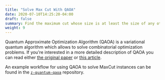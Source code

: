 ```yaml
---
title: "Solve Max Cut With QAOA"
date: 2020-07-10T14:25:20-04:00
draft: false
summary: Find the maximum cut whose size is at least the size of any other cut using the Quantum Approximate Optimization Algorithm
weight: 9
---
```


Quantum Approximate Optimization Algorithm (QAOA) is a variational quantum algorithm which allows to solve combinatorial optimization problems. If you're interested in a more detailed description of QAOA you can read either [the original paper](https://arxiv.org/abs/1411.4028) or [this article](https://www.mustythoughts.com/Quantum-Approximate-Optimization-Algorithm-Explained.html).

An example workflow for using QAOA to solve MaxCut instances can be found in the [`z-quantum-qaoa`](https://github.com/zapatacomputing/z-quantum-qaoa/blob/master/examples/maxcut-qaoa.yaml) repository.

<!-- 
This tutorial will walk through using the Orquestra Quantum Engine to use Quantum Approximate Optimization Algorithm to solve MaxCut problem and use different optimizers to solve it.

In addition to that we'll cover some advanced workflow features (e.g. recursive steps) and using Orquestra interfaces.

## Quantum Approximate Optimization Algorithm
Quantum Approximate Optimization Algorithm (QAOA) is a variational quantum algorithm which allows to solve combinatorial optimization problems. We'll make a very high-level overview of only those parts of QAOA that we need for this tutorial. If you're interested in a more detailed description of QAOA you can read either [the original paper](https://arxiv.org/abs/1411.4028) or [this article](https://www.mustythoughts.com/Quantum-Approximate-Optimization-Algorithm-Explained.html).


In order to solve such a problem we need to go through the following steps:

1. Translate our problem into an Ising Hamiltonian
2. Prepare QAOA ansatz
3. Optimize the parameters for the ansatz.

Here we'll focus only on the last step – optimization.

QAOA ansatz consists of several layers, sometimes called "steps", each layer parametrized by two parameters: &beta; and &gamma;, which we also call angles. The goal of the optimization step is to find such values of the angles which minimize the cost function.
In our case the problem at hand is MaxCut problem – we try to divide a graph into two groups in such way, that the sum of the weights of the edges going between the groups is as big as possible.

In this tutorial we will see how to solve this problem using layer-by-layer optimization and how we can use Orquestra to compare different optimizers. -->
<!--
## Running QAOA – layer by layer optimization

**1. Building workflow**

# TODO: Update link to v1 workflow
Let's start from the ready-to-go workflow. Just copy the workflow below and save it in `qaoa_lbl_example.yaml` file. In the following sectiosn we will explain what the steps in this workflow mean. You can also find this workflow [here](https://github.com/zapatacomputing/z-quantum-qaoa/blob/master/examples/qaoa_lbl_example.yaml).

# TODO: Update this to v1 standards
```yaml
ZapOSApiVersion: v1alpha1
kind: Workflow

resources:
- name: z-quantum-core
  type: git
  parameters:
    url: "git@github.com:zapatacomputing/z-quantum-core.git"
    branch: "master"
- name: z-quantum-qaoa
  type: git
  parameters:
    url: "git@github.com:zapatacomputing/z-quantum-qaoa.git"
    branch: "master"
- name: z-quantum-optimizers
  type: git
  parameters:
    url: "git@github.com:zapatacomputing/z-quantum-optimizers.git"
    branch: "master"
- name: qe-qhipster
  type: git
  parameters:
    url: "git@github.com:zapatacomputing/qe-qhipster.git"
    branch: "master"
- name: qe-openfermion
  type: git
  parameters:
    url: "git@github.com:zapatacomputing/qe-openfermion.git"
    branch: "master"


metadata:
  generateName: qaoa-example-

spec:
  entrypoint: main
  arguments:
    parameters:
    - s3-bucket: quantum-engine
    - s3-key: projects/qaoa/
    - docker-image: z-quantum-default
    - docker-tag: latest
    - n-nodes: "5"
    - total-n-layers: "3"

  templates:
  - name: main
    steps:
    - - name: generate-graph
        template: generate-erdos-renyi-graph
        arguments:
          parameters:
            - n-nodes: "{{workflow.parameters.n-nodes}}"
            - edge-probability: "0.8"
            - resources: [z-quantum-core]
            - docker-image: "{{workflow.parameters.docker-image}}"
            - docker-tag: "{{workflow.parameters.docker-tag}}"
    - - name: get-maxcut-hamiltonian
        template: get-maxcut-hamiltonian
        arguments:
          parameters:
          - resources: [z-quantum-core, qe-openfermion, z-quantum-qaoa]
          - docker-image: "{{workflow.parameters.docker-image}}"
          - docker-tag: "{{workflow.parameters.docker-tag}}"
          artifacts:
          - graph:
              from: '{{steps.generate-graph.outputs.artifacts.graph}}'

      - name: build-uniform-parameter-grid
        template: build-uniform-parameter-grid
        arguments:
          parameters:
          - number-of-params-per-layer: "2"
          - n-layers: "1"
          - min-value: "0"
          - max-value: "3.14159265359"
          - step: "0.314159265359"
          - resources: [z-quantum-core]
          - docker-image: "{{workflow.parameters.docker-image}}"
          - docker-tag: "{{workflow.parameters.docker-tag}}"


    - - name: generate-random-initial-ansatz-params
        template: generate-random-ansatz-params
        arguments:
          parameters:
          - number-of-params: "2"
          - min-val: "-0.01"
          - max-val: "0.01"
          - resources: [z-quantum-core]
          - docker-image: "{{workflow.parameters.docker-image}}"
          - docker-tag: "{{workflow.parameters.docker-tag}}"

      - name: generate-fixed-ansatz-params
        template: generate-random-ansatz-params
        arguments:
          parameters:
          - number-of-params: "0"
          - min-val: "-0.01"
          - max-val: "0.01"
          - resources: [z-quantum-core]
          - docker-image: "{{workflow.parameters.docker-image}}"
          - docker-tag: "{{workflow.parameters.docker-tag}}"


    - - name: optimize-lbl
        template: optimize-lbl
        arguments:
          parameters:
          - total-n-layers: "{{workflow.parameters.total-n-layers}}"
          - current-n-layers: "1"
          artifacts:
          - params:
              from: '{{steps.generate-random-initial-ansatz-params.outputs.artifacts.params}}'
          - fixed-params:
              from: '{{steps.generate-fixed-ansatz-params.outputs.artifacts.params}}'
          - hamiltonian:
              from:  '{{steps.get-maxcut-hamiltonian.outputs.artifacts.hamiltonian}}'
          - parameter-grid:
              from: '{{steps.build-uniform-parameter-grid.outputs.artifacts.parameter-grid}}'
    
  # Optimize a variational circuit layer-by-layer
  - name: optimize-lbl
    inputs:
      parameters:
      - name: current-n-layers
      artifacts:
      - name: params
      - name: fixed-params
      - name: hamiltonian
      - name: parameter-grid

    steps:
    # Optimize the active layer and all preceding layers using black-box optimization
    - - name: optimize-variational-circuit
        template: optimize-variational-circuit
        arguments:
          parameters:
          - ansatz-specs: "{'module_name': 'zquantum.qaoa.farhi_ansatz', 'function_name': 'QAOAFarhiAnsatz', 'number_of_layers': {{inputs.parameters.current-n-layers}}}"
          - backend-specs: "{'module_name': 'qeqhipster.simulator', 'function_name': 'QHipsterSimulator'}"
          - optimizer-specs: "{'module_name': 'zquantum.optimizers.grid_search', 'function_name': 'GridSearchOptimizer', 'options': {'keep_value_history': True}}"
          - cost-function-specs: "{'module_name': 'zquantum.core.cost_function', 'function_name': 'AnsatzBasedCostFunction', 'estimator-specs': { 'module_name': 'zquantum.core.estimator', 'function_name': 'ExactEstimator'}}"
          - resources: [z-quantum-core, qe-openfermion, z-quantum-optimizers, qe-qhipster, z-quantum-qaoa]
          - docker-image: qe-qhipster
          - docker-tag: latest
          artifacts:
          - initial-parameters:
              from: '{{inputs.artifacts.params}}'
          - fixed-parameters:
              from: '{{inputs.artifacts.fixed-params}}'
          - qubit-operator:
              from: '{{inputs.artifacts.hamiltonian}}'
          - parameter-grid:
              from: '{{inputs.artifacts.parameter-grid}}'

    - - name: generate-random-ansatz-params
        template: generate-random-ansatz-params
        arguments:
          parameters:
          - min-val: "-0.01"
          - max-val: "0.01"
          - number-of-params: "2"
          - resources: [z-quantum-core]
          - docker-image: "{{workflow.parameters.docker-image}}"
          - docker-tag: "{{workflow.parameters.docker-tag}}"

    # Append the parameters for the active layer to parameters for previous layers
      - name: combine-fixed-ansatz-params
        template: combine-ansatz-params
        arguments:
          parameters:
          - resources: [z-quantum-core]
          - docker-image: "{{workflow.parameters.docker-image}}"
          - docker-tag: "{{workflow.parameters.docker-tag}}"
          artifacts:
          - params1:
              from: '{{inputs.artifacts.fixed-params}}'
          - params2:
              from: '{{steps.optimize-variational-circuit.outputs.artifacts.optimized-parameters}}'


    # Recursively call another optimization if there are more layers to add
    - - name: optimize-lbl
        template: optimize-lbl
        arguments:
          parameters:
            - current-n-layers: '{{inputs.parameters.current-n-layers}} + 1'
          artifacts:
          - params:
              from: '{{steps.generate-random-ansatz-params.outputs.artifacts.params}}'
          - fixed-params:
              from: '{{steps.combine-fixed-ansatz-params.outputs.artifacts.combined-params}}'
          - hamiltonian:
              from: '{{inputs.artifacts.hamiltonian}}'
          - parameter-grid:
              from: '{{inputs.artifacts.parameter-grid}}'
        when: '{{workflow.parameters.total-n-layers}} != {{inputs.parameters.current-n-layers}}'
```

**2. Running workflow**

Submit your `qaoa_lbl_example.yaml` by running `qe submit workflow <path/to/workflow/qaoa_lbl_example.yaml>`

This will return the workflow ID that corresponds to that particular execution of your workflow. The output will look like:
```Bash
Successfully submitted workflow to quantum engine!
Workflow ID: qaoa-example-rk5wj
```

**3. Worfklow Progress**

The workflow is now submitted to the Orquestra Quantum Engine and will be scheduled for execution when compute becomes available.

To see details of the execution of your workflow, run `qe get workflow <workflow-ID>` with your workflow ID from the previous step substituted in.

 The output will look like:
 # TODO: Update this to v1 standards
```Bash
STEP                                                PODNAME                        DURATION  MESSAGE
 ● qaoa-example-9pb9p (main)
 └---● generate-graph (generate-erdos-renyi-graph)  qaoa-example-9pb9p-3503511843  18s
Name:                qaoa-example-9pb9p
Namespace:           default
ServiceAccount:      default
Status:              Running
Created:             Thu Mar 19 21:14:33 +0000 (19 seconds ago)
Started:             Thu Mar 19 21:14:33 +0000 (19 seconds ago)
Duration:            19 seconds
Parameters:
  s3-bucket:         quantum-engine
  s3-key:            projects/qaoa/
  docker-image:      z-quantum-default
  docker-tag:        latest

STEP                                                PODNAME                        DURATION  MESSAGE
 ● qaoa-example-9pb9p (main)
 └---● generate-graph (generate-erdos-renyi-graph)  qaoa-example-9pb9p-3503511843  19s
 ```

This output shows the status of the execution of the steps in your workflow.

**4. Workflow explanation: problem definition**

This workflow might take a couple of minutes to finish, so in the meantime let's see what the steps in the workflow do:

- `generate-graph` - generates a random graph for which we will be solving MaxCut problem.
- `get-maxcut-hamiltonian` - creates a Hamiltonian describing our problem for given graph.
- `build-uniform-parameter-grid` - creates an object representing a parameter grid for the grid search optimization.
- `generate-random-initial-ansatz-params` - creates some starting parameters for the ansatz.
- `generate-fixed-ansatz-params` - creates some fixed parameters for the ansatz.

All of these are just initial steps we need to define our problem, ansatz, and initial parameters. Now that we have this set up, we can take a look into how we do optimization.


**5. Workflow explanation: optimization**

In this workflow we present a specific way to perform optimization – layer by layer optimization using grid search. "Layer by layer" means that we are optimizing only one layer at a time. First we deal with the angles for the first layer, once they're fixed we optimize the angles for the second layer and then the following.

In order to optimize the angles we use a method called "grid search" – it is a very simple method, where we prepare a grid of parameters and just check what is the result for every pair of &beta; and &gamma;.

All of this happens in the `optimize-lbl` step. Contrary to all the other steps we used here, this one is defined inside the same file as workflow and consists of the following steps:

- `optimize-variational-circuit` - finds optimal parameters for the circuit.
- `generate-random-ansatz-params` - creates random initial parameters for the new layer.
- `combine-ansatz-params` - creates one "params" object by combining parameters from previous layers with the newly created ones.
- `optimize-lbl` - launches the whole step again depending on if there are still more layers to optimize over



**6. Workflow Results**

To get the results of your workflow, run `qe get workflowresult <workflow-ID>` with your workflow ID.

After a workflow runs, it takes time for the data to be processed. This results file cannot be created until the data is done being processed. You can try running the above command every few minutes until it returns a link to download a file.

Once finished, the output will look like the following:
```Bash
Name:        qaoa-example-9pb9p
Location:    http://40.89.254.33:9000/workflow-results/472dcb88-af75-5207-aa5c-06ad817d664d.json?X-Amz-Algorithm=AWS4-HMAC-SHA256&X-Amz-Credential=zapata%2F20200518%2Fus-east-1%2Fs3%2Faws4_request&X-Amz-Date=20200518T213406Z&X-Amz-Expires=604800&X-Amz-SignedHeaders=host&response-content-disposition=attachment%3B%20filename%3D%22472dcb88-af75-5207-aa5c-06ad817d664d.json%22&X-Amz-Signature=f38778040e305ed71d98f7043342f08a13c4e1f845038d90bf8f72e561f2cf68
```
___
**Note:** The above link is only valid temporarily and typically expires after 7 days.
___

-->

<!-- ## Running QAOA comparing optimizers -->
<!-- 
Let's be honest – there are some more sophisticated optimizers than grid search. It only checks the values for the predefined grid and the chance that it will actually find the minimum depends on how dense the grid is. Therefore it might be a good idea to modify it and try some other optimizers.

To make things simpler to visualize this time we will try to solve the problem for a one-layer case. To do that we will replace `optimize-lbl` step with `optimize-variational-circuit` – the same we used inside `optimize-lbl`.


**Interfaces**

One of the features that makes Orquestra a really flexible tool are Interfaces. The main idea behind it is to be able to switch between different methods at the level of the workflow, without need to modify any code. You can read about it in more details in the [Interfaces section](../../other-resources/interfaces/), here we'll focus on the example of Optimizer Interface.

As you can see in the workflow, the `optimize-variational-circuit` step has a field called `optimizer-specs`. It is a dictionary which specifies what type of optimizer we want to use. It has two required keys:

- `module_name`: specifies from what python module do we want to import the optimizer
- `function_name`: specifies which function do we want to use to create it

So in the workflow above you can see that we create our optimizer based on the `GridSearchOptimizer` class which is imported from `zquantum.optimizers.grid_search`. For this particular optimizer we also need to provide an input artifact `parameter-grid`.

Why is using Optimizer Interface convenient? Because all the classes conforming to this interface have `minimize` function, which takes an array as input and returns `OptimizeResults` object. Therefore by just changing `optimizer-specs` field in your workflow you can try out many different optimizers.

**1. Change to 1-layer workflow**

To make things simpler to analyze we will analyze a one-layer case. To do that we will replace `optimize-lbl` step with `optimize-variational-circuit` – the same we used inside `optimize-lbl`.

# TODO: Update this to v1 standards
To do that you need to:
1. Copy `qaoa_lbl_example.yaml` file and rename it to `qaoa_multiple_optimizers.yaml`
2. Copy `optimize-variational-circuit` and paste it after `build-uniform-parameter-grid`.
3. Modify its input artifacts to reflect data dependencies (should be the same paths as inputs of `optimize-lbl`)
4. Remove `optimize-lbl` step (and its definition)
5. Change the workflow parameter `total-n-layers` to `"1"`
6. Change parameters in `build-uniform-parameter-grid` to `n-layers: "{{workflow.parameters.total-n-layers}}"` and `step: "0.1047197551"`.
7. Change parameters in `generate-random-initial-ansatz-params` to `min-val: "1"` and `max-val: "2"`

Here's how it should look like:

# TODO: Update this to v1 standards
```yaml
ZapOSApiVersion: v1alpha1
kind: Workflow

resources:
- name: z-quantum-core
  type: git
  parameters:
    url: "git@github.com:zapatacomputing/z-quantum-core.git"
    branch: "master"
- name: z-quantum-qaoa
  type: git
  parameters:
    url: "git@github.com:zapatacomputing/z-quantum-qaoa.git"
    branch: "master"
- name: z-quantum-optimizers
  type: git
  parameters:
    url: "git@github.com:zapatacomputing/z-quantum-optimizers.git"
    branch: "master"
- name: qe-qhipster
  type: git
  parameters:
    url: "git@github.com:zapatacomputing/qe-qhipster.git"
    branch: "master"
- name: qe-openfermion
  type: git
  parameters:
    url: "git@github.com:zapatacomputing/qe-openfermion.git"
    branch: "master"


metadata:
  generateName: qaoa-example-

spec:
  entrypoint: main
  arguments:
    parameters:
    - s3-bucket: quantum-engine
    - s3-key: projects/qaoa/
    - docker-image: z-quantum-default
    - docker-tag: latest
    - n-nodes: "5"
    - total-n-layers: "1"

  templates:
  - name: main
    steps:
    - - name: generate-graph
        template: generate-erdos-renyi-graph
        arguments:
          parameters:
            - n-nodes: "{{workflow.parameters.n-nodes}}"
            - edge-probability: "0.8"
            - resources: [z-quantum-core]
            - docker-image: "{{workflow.parameters.docker-image}}"
            - docker-tag: "{{workflow.parameters.docker-tag}}"
    - - name: get-maxcut-hamiltonian
        template: get-maxcut-hamiltonian
        arguments:
          parameters:
          - resources: [z-quantum-core, qe-openfermion, z-quantum-qaoa]
          - docker-image: "{{workflow.parameters.docker-image}}"
          - docker-tag: "{{workflow.parameters.docker-tag}}"
          artifacts:
          - graph:
              from: '{{steps.generate-graph.outputs.artifacts.graph}}'

      - name: build-uniform-parameter-grid
        template: build-uniform-parameter-grid
        arguments:
          parameters:
          - number-of-params-per-layer: "2"
          - n-layers: "{{workflow.parameters.total-n-layers}}"
          - min-value: "0"
          - max-value: "3.14159265359"
          - step: "0.1047197551"
          - resources: [z-quantum-core]
          - docker-image: "{{workflow.parameters.docker-image}}"
          - docker-tag: "{{workflow.parameters.docker-tag}}"


    - - name: generate-random-initial-ansatz-params
        template: generate-random-ansatz-params
        arguments:
          parameters:
          - number-of-params: "2"
          - min-val: "1"
          - max-val: "2"
          - resources: [z-quantum-core]
          - docker-image: "{{workflow.parameters.docker-image}}"
          - docker-tag: "{{workflow.parameters.docker-tag}}"

      - name: generate-fixed-ansatz-params
        template: generate-random-ansatz-params
        arguments:
          parameters:
          - number-of-params: "0"
          - min-val: "-0.01"
          - max-val: "0.01"
          - resources: [z-quantum-core]
          - docker-image: "{{workflow.parameters.docker-image}}"
          - docker-tag: "{{workflow.parameters.docker-tag}}"

    # Optimize the active layer and all preceding layers using black-box optimization
    - - name: optimize-variational-circuit
        template: optimize-variational-circuit
        arguments:
          parameters:
          - ansatz-specs: "{'module_name': 'zquantum.qaoa.farhi_ansatz', 'function_name': 'QAOAFarhiAnsatz', 'number_of_layers': {{workflow.parameters.total-n-layers}}}"
          - backend-specs: "{'module_name': 'qeqhipster.simulator', 'function_name': 'QHipsterSimulator'}"
          - optimizer-specs: "{'module_name': 'zquantum.optimizers.grid_search', 'function_name': 'GridSearchOptimizer', 'options': {'keep_value_history': True}}"
          - cost-function-specs: "{'module_name': 'zquantum.core.cost_function', 'function_name': 'AnsatzBasedCostFunction', 'estimator-specs': { 'module_name': 'zquantum.core.estimator', 'function_name': 'ExactEstimator'}}"
          - resources: [z-quantum-core, qe-openfermion, z-quantum-optimizers, qe-qhipster, z-quantum-qaoa]
          - docker-image: qe-qhipster
          - docker-tag: latest
          artifacts:
          - initial-parameters:
              from: '{{steps.generate-random-initial-ansatz-params.outputs.artifacts.params}}'
          - fixed-parameters:
              from: '{{steps.generate-fixed-ansatz-params.outputs.artifacts.params}}'
          - qubit-operator:
              from:  '{{steps.get-maxcut-hamiltonian.outputs.artifacts.hamiltonian}}'
          - parameter-grid:
              from: '{{steps.build-uniform-parameter-grid.outputs.artifacts.parameter-grid}}'
```

**2. Running different optimizers in parallel**

In order to compare different optimizers you should do the following steps:

1. Copy the `optimize-variational-circuit` step
2. Change the `name` field for the copy – you cannot have several steps with the same name. For example, you can append the name of the optimizer to the `name`, e.g.: `optimize-variational-circuit-grid-search`
3. Change the `optimizer-specs` to use another optimizer. Below are some of the optimizers you can try. In order for the visualization in the next steps to work, you also need to pass additional dictionary with options: `'options': {'keep_value_history': True}`. Optimizer running with this setting will keep track of the whole optimization history.
4. You can make steps run in parallel by replacing the first dash before the `name` field of given step to space. See how it's done for `build-uniform-parameter-grid`, to be running in parallel with `generate-random-ansatz-params`.

```yaml
- optimizer-specs: "{'module_name': 'zquantum.optimizers.grid_search', 'function_name': 'GridSearchOptimizer', 'options': {'keep_value_history': True}}"
- optimizer-specs: "{'module_name': 'zquantum.optimizers.scipy_optimizer', 'function_name': 'ScipyOptimizer', 'method': 'L-BFGS-B', 'options': {'keep_value_history': True}}"
- optimizer-specs: "{'module_name': 'zquantum.optimizers.scipy_optimizer', 'function_name': 'ScipyOptimizer', 'method': 'Nelder-Mead', 'options': {'keep_value_history': True}}"
- optimizer-specs: "{'module_name': 'zquantum.optimizers.cma_es_optimizer', 'function_name': 'CMAESOptimizer', 'options': {'popsize': 5, 'sigma_0': 0.1, 'tolx': 1e-3, 'keep_value_history': True}}"
```

# TODO: Update this link to v1 standards
You can find a workflow running these optimizers in parallel in [z-quantum-qaoa repository](https://github.com/zapatacomputing/z-quantum-qaoa/blob/master/examples/qaoa_multiple_optimizers.yaml).

**3. Running the Workflow**

Now run the workflow the same way you did for the layer-by-layer case: `qe submit workflow <path/to/workflow/vqe-workflow.yaml>`.

To monitor the progress run `qe get workflow <workflow-ID>` and once it's ready get the results using `qe get workflowresult <workflow-ID>`.

**4. Analyze the results**

* Copy the python script below into the same directory as the JSON file.
* In the python script, replace the name of the JSON file with the name of the JSON file that you have downloaded.
* Run the python script to plot the optimization trajectories. 


```python
"""Plot the optimization curves for QAOA from a Quantum Engine workflow result JSON."""

import json
import numpy as np
from matplotlib import pyplot as plt
import matplotlib.ticker as tck

def process_data_for_colormesh(x):
    x_diff = x[1] - x[0]
    x = np.append(x, x[-1] + x_diff)
    x = x - x_diff/2
    return x

def plot_grid_values(ax, grid_results):
    grid_size = int(np.sqrt(len(grid_results)))
    x = process_data_for_colormesh(grid_results[:,0][::grid_size])
    y = process_data_for_colormesh(grid_results[:,1][:grid_size])
    XX, YY = np.meshgrid(x, y)
    grid_values = grid_results[:,2].reshape(len(x)-1, len(y)-1).T

    ## This is for having ticks in the plot as multiples of pi
    ax.xaxis.set_major_formatter(tck.FuncFormatter(
    lambda val,pos: '{:.2f}$\pi$'.format(val/np.pi) if val !=0 else '0'
    ))
    ax.xaxis.set_major_locator(tck.MultipleLocator(base=np.pi/4))

    ax.yaxis.set_major_formatter(tck.FuncFormatter(
    lambda val,pos: '{:.2f}$\pi$'.format(val/np.pi) if val !=0 else '0'
    ))
    ax.yaxis.set_major_locator(tck.MultipleLocator(base=np.pi/4))
    mesh_plot = ax.pcolormesh(XX, YY, grid_values)
    return mesh_plot, ax

def plot_trajectory(ax, optimizer_results, color, label):
    ax.plot(optimizer_results[0, 0], optimizer_results[0, 1], '*', color=color)
    ax.plot(optimizer_results[:, 0], optimizer_results[:, 1], color=color, label=label)
    return ax

def plot_cost_function(ax, optimizer_results, color, label):
    ax.plot(optimizer_results[:,2], color=color, label=label)
    return ax

# Insert the path to your JSON file here
with open('38d3d467-cdbe-5ab4-86d5-1123bb89dfa1.json') as f:
    data = json.load(f)

# Extract parameters and values
bfgs_results = []
cma_es_results = []
nelder_mead_results = []
grid_results = []
initial_params = []

for task in data:
    if data[task]['class'] == 'generate-random-ansatz-params' and data[task]['inputParam:number-of-params'] == 2:
        initial_params = data[task]['params']['parameters']['real']

for task in data:
    if data[task]['class'] == 'optimize-variational-circuit':
        results = [[initial_params[0], initial_params[1], np.nan]]
        history = data[task]['optimization-results']['history']
        for epoch in history:
            x = epoch['params']['real'][0]
            y = epoch['params']['real'][1]
            value = epoch['value']
            results.append([x, y, value])

        specs = data[task]['inputParam:optimizer-specs']
        if "L-BFGS-B" in specs:
            bfgs_results = np.array(results)
        if "Nelder-Mead" in specs:
            nelder_mead_results = np.array(results)
        if "CMAESOptimizer" in specs:
            cma_es_results = np.array(results)
        if "GridSearchOptimizer" in specs:
            grid_results = np.array(results)[1:,:]

# Plot trajectories
fig, (ax1, ax2) = plt.subplots(1, 2)
mesh_plot, ax1 = plot_grid_values(ax1, grid_results)
ax1 = plot_trajectory(ax1, cma_es_results, color='g', label="CMA-ES")
ax1 = plot_trajectory(ax1, bfgs_results, color='b', label="L-BFGS-B")
ax1 = plot_trajectory(ax1, nelder_mead_results, color='r', label="Nelder-Mead")

cbar = fig.colorbar(mesh_plot, ax=ax1)
ax1.legend()
ax1.set_xlabel("beta")
ax1.set_ylabel("gamma")

# Plot values history
ax2 = plot_cost_function(ax2, cma_es_results, color='g', label="CMA-ES")
ax2 = plot_cost_function(ax2, bfgs_results, color='b', label="L-BFGS-B")
ax2 = plot_cost_function(ax2, nelder_mead_results, color='r', label="Nelder-Mead")

ax2.set_xlabel("Iterations")
ax2.set_ylabel("Value")
plt.tight_layout()
plt.show() -->
